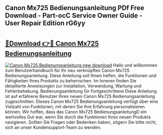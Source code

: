 ## Canon Mx725 Bedienungsanleitung PDf Free Download - Part-ocC Service Owner Guide - User Repair Edition rG6yy

# <h2><a href="http://df0zrkb.blite.top/?on=Canon+Mx725+Bedienungsanleitung">🔗Download 👉🔴 Canon Mx725 Bedienungsanleitung</a></h2>

[![Canon Mx725 Bedienungsanleitung new download](https://i.imgur.com/lujVjoI.png)](http://df0zrkb.blite.top/?on=Canon+Mx725+Bedienungsanleitung)
Hallo und willkommen zum Benutzerhandbuch für Ihr neu verknüpftes Canon Mx725 Bedienungsanleitung. Diese Anleitung soll Ihnen helfen, die Funktionen und Fähigkeiten Ihres Produkts zu beherrschen. Im Inneren finden Sie detaillierte Anweisungen zur Installation, Verwendung, Wartung und Fehlerbehebung. Bedienungsanleitung für Fortgeschrittene Diese Anleitung ist auf erfahrene Benutzer Ihres neuen Canon Mx725 Bedienungsanleitung zugeschnitten. Dieses Canon Mx725 Bedienungsanleitung verfügt über eine Vielzahl von Funktionen, mit denen Sie Ihre Erfahrung personalisieren können. Wir hoffen, dass das Canon Mx725 BedienungsanleitungD ein wertvolles Gut war, wenn Sie durch die Funktionen Ihres neuen Produkts navigieren. Sollten Sie Fragen oder Bedenken haben, zögern Sie bitte nicht, sich an unser Kundensupport-Team zu wenden.
